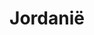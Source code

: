 ---
title: "Jordanië"
introtext: "Jordanië is het hart van het Midden-Oosten en zit vol met cultureel erfgoed. De verborgen stad Petra behoort zelfs tot de 7 wereldwonderen! Deze iconische 2000 jaar oude stad is uitgehakt in rode rotswanden en ziet er ongelooflijk indrukwekkend uit. "
introimage: "https://lh3.googleusercontent.com/AkEs32cUllmUwcpY3zGjsnySZm1oXIePFg1iawk_azrWacas28tWtzAH9JcY_rKkErxUR5DQLDeHaEk2Usbe-0R2cW1VTNBkAffSe0Yq1k0gGGdNSSs704BNLFCcsWQUvc8DCRiW2w=w800"
surface: "89.000"
inhabitants: "9.800.000"
rate: "0,85"
valuta: "dinar"
main_text: "Trek door de prachtige Wadi Rum woestijn waar je kan klimmen op hoge rotsformaties en ga hier zeker overnachten in de bedoeïnententen. Je zult versteld staan van de prachtige sterren aan de heldere hemel. Na alle activiteiten kun je je reis relaxed afsluiten in de Dode Zee, het laagst gelegen meer ter wereld. Jordanië is een erg bijzonder land en zou op ieders bucketlist moeten staan!"
fact_one_text: ""
fact_two_text: ""
bigmac_index: ""
images: "https://lh3.googleusercontent.com/BySyztPr38tbmMaaUagKEP4JQdKw4JGNqGN__0_VXq9s6iFDQc0iit3QgM7yhsHg-3eCpTBFWr9EHpgfriOROTKLMcvFXzV3mvCAcxS58uPZKtJNVbMGyVIytU66b7b7F6e31Z3cfA=w800|https://lh3.googleusercontent.com/EuVbl6X99acOIvajzppaJNlSyPuCdLcF6wU_j4YQ2CZlbNA88PbYqZZkI8bxeG2xs26yuS1-DNe79kDC0J0o7gWZe5VWQZzhdsZKFLJ1rwn8OwGWgP2A2KLOFHrecb_vbe_DSuxfjQ=w800|https://lh3.googleusercontent.com/kwcsvOWwwoYkp6hZttbuCBb0wQENmFmEDaW-rVHrEbJwskxiTv7dMFLoBHCHdniwkZBa1XHPBfvX3LSNMaCKglkiV2knDs-KZdCCkUpCQhsJ_Ac7Fp1XRcb9oUEMN6x2bgyyXfe8Eg=w800|https://lh3.googleusercontent.com/X6NaMarQHIRmX1KQCE9qOGvvfrRjP3bmE8XxE33y-_PTCcEpdIzRCCgagrdeDNi6MrGYYUQJQNaqgzbRrXHhjeHoraUNVPMChu9JRicRGNBFkukcXYBNn5kMz_EBCtaIIeCOkPioSQ=w800"
flight_button_title: "Check vluchtprijzen Jordanië"
flight_button_url: "https://lt45.net/c/?si=11986&li=1528136&wi=335922&ws=&dl=transport%2Fflights%2Fnl%2Fjo%2F%3Flocale%3Dnl-NL%26currency%3DEUR%26market%3DNL"
inspiration_url: "https://partner.bol.com/click/click?p=2&t=url&s=1025999&f=TXL&url=https%3A%2F%2Fwww.bol.com%2Fnl%2Ff%2Flonely-planet-jordan%2F30551866%2F&name=Jordan%2010%20LP%2C%20Lonely%20Planet"
country_code: "jo"
hotels_url: "https://www.booking.com/country/jo.nl.html?aid=1837623"
continent: "Azië"
---